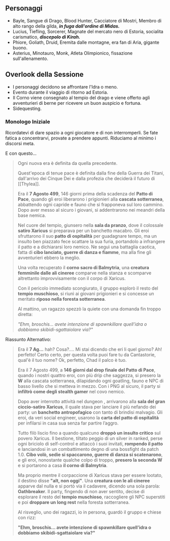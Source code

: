 ## Personaggi  
- Bayle, Sangue di Drago, Blood Hunter, Cacciatore di Mostri, Membro di alto rango della gilda, ***in fuga dall'ordine di Midas.***
- Lucius, Tiefling, Sorcerer, Magnate del mercato nero di Estoria, socialita carismatico, ***discepolo di Kirah.***
- Phiore, Goliath, Druid, Eremita dalle montagne, era fan di Aria, gigante buono.
- Asterius, Minotauro, Monk, Atleta Olimpionico, fissazione sull'allenamento.

## Overlook della Sessione
- I personaggi decidono se affrontare l'Idra o meno.
- Evento durante il viaggio di ritorno ad Estoria.
- Il Corno viene consegnato al tempio del drago e viene offerto agli avventurieri di berne per ricevere un buon auspicio e fortuna.
- Sidequesting.
  
### Monologo Iniziale
Ricordatevi di dare spazio a ogni giocatore e di non interromperli.
Se fate fatica a concentrarvi, provate a prendere appunti.
Riduciamo al minimo i discorsi meta.

E con questo...
> Ogni nuova era è definita da quella precedente.
> 
> Quest'epoca di tenue pace è definita dalla fine della Guerra dei Titani, dall'arrivo dei Cinque Dei e dalla profezia che deciderà il futuro di [[Thylea]].
> 
> Era il **7 Agosto 499**, 146 giorni prima della scadenza del **Patto di Pace**, quando gli eroi liberarono i prigionieri alla **cascata sotterranea**, abbattendo ogni capride e fauno che si frapponeva sul loro cammino. Dopo aver messo al sicuro i giovani, si addentrarono nei meandri della base nemica.
> 
> Nel cuore del tempio, giunsero nella **sala da pranzo**, dove il colossale **satiro Xaricus** si preparava per un banchetto macabro. Gli eroi sfruttarono il suo **patto di ospitalità** per guadagnare tempo, ma un insulto ben piazzato fece scattare la sua furia, portandolo a infrangere il patto e a dichiararsi loro nemico. Ne seguì una battaglia caotica, fatta di **cibo lanciato, guerre di danza e fiamme**, ma alla fine gli avventurieri ebbero la meglio.
> 
> Una volta recuperato il **corno sacro di Balmytria**, una **creatura femminile dalle ali cineree** comparve nella stanza e scomparve altrettanto improvvisamente con il corpo di Xaricus.
> 
> Con il pericolo immediato scongiurato, il gruppo esplorò il resto del **tempio muschioso**, si riunì ai giovani prigionieri e si concesse un meritato **riposo nella foresta sotterranea**.
> 
> Al mattino, un ragazzo spezzò la quiete con una domanda fin troppo diretta:
> 
> _"Ehm, broschis… avete intenzione di spawnkillare quell’idra o dobbiamo skibidi-sgattaiolare via?"_

Riassunto Alternativo:
> Era il **7 Ag...** hah? Cosa?....
> Mi stai dicendo che eri li quel giorno? Ah! perfetto!
> Certo certo, per questa volta puoi fare tu da Cantastorie, qual'è il tuo nome?
> Ok, perfetto, Chad il palco è tuo.
> 
> Era il 7 Agosto 499, a **146 giorni dal drop finale del Patto di Pace**, quando i nostri quattro eroi, con più drip che saggezza, si presero la **W** alla cascata sotterranea, dilapidando ogni goatling, fauno e NPC di basso livello che si metteva in mezzo. Con i PNG al sicuro, il party si **infiltrò come degli stealth gamer** nel covo nemico.
> 
> Dopo aver interrotto attività nel dungeon , arrivarono alla **sala del gran ciccio-satiro Xaricus**, il quale stava per lanciare il più nefando dei party: un **banchetto antropofagico** con tanto di brindisi malvagio. Gli eroi, da veri social engineer, usarono la **carta del patto di ospitalità** per infilarsi in casa sua senza far partire l’aggro.
> 
> Tutto filò liscio fino a quando qualcuno **droppò un insulto critico** sul povero Xaricus. Il bestione, tiltato peggio di un silver in ranked, perse ogni briciolo di self-control e attaccò i suoi invitati, **rompendo il patto** e lanciandosi in un combattimento degno di una bossfight da patch 1.0. **Cibo volò, sedie si spaccarono, guerre di danza si scatenarono**, e gli eroi, nonostante qualche colpo di troppo, **presero la seconda W** e si portarono a casa **il corno di Balmytria**.
> 
> Ma proprio mentre il corpaccione di Xaricus stava per essere lootato, il destino disse **"alt, non oggi"**. Una **creatura con le ali cineree** apparve dal nulla e si portò via il cadavere, dicendo una sola parola: **Oathbreaker**. Il party, fingendo di non aver sentito, decise di esplorare il resto del **tempio muschioso**, raccogliere gli NPC superstiti e poi **droppare un long rest** nella foresta sotterranea.
> 
> Al risveglio, uno dei ragazzi, io in persona, guardò il gruppo e chiese con rizz:
> 
> **"Ehm, broschis… avete intenzione di spawnkillare quell’idra o dobbiamo skibidi-sgattaiolare via?"**
